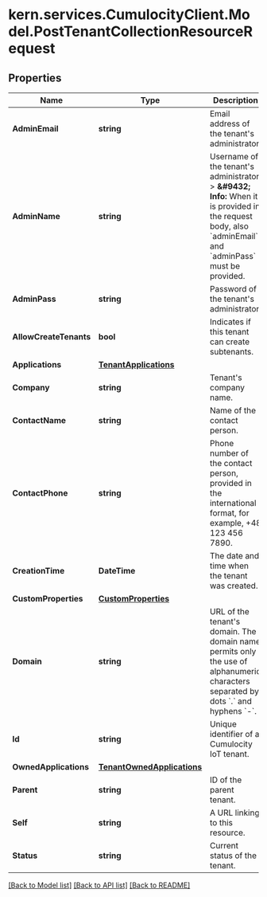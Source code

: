 
# kern.services.CumulocityClient.Model.PostTenantCollectionResourceRequest

## Properties

Name | Type | Description | Notes
------------ | ------------- | ------------- | -------------
**AdminEmail** | **string** | Email address of the tenant&#39;s administrator. | [optional] 
**AdminName** | **string** | Username of the tenant&#39;s administrator. &gt; **&amp;#9432; Info:** When it is provided in the request body, also &#x60;adminEmail&#x60; and &#x60;adminPass&#x60; must be provided.  | 
**AdminPass** | **string** | Password of the tenant&#39;s administrator. | [optional] 
**AllowCreateTenants** | **bool** | Indicates if this tenant can create subtenants. | [optional] [readonly] [default to false]
**Applications** | [**TenantApplications**](TenantApplications.md) |  | [optional] 
**Company** | **string** | Tenant&#39;s company name. | 
**ContactName** | **string** | Name of the contact person. | [optional] 
**ContactPhone** | **string** | Phone number of the contact person, provided in the international format, for example, +48 123 456 7890. | [optional] 
**CreationTime** | **DateTime** | The date and time when the tenant was created. | [optional] [readonly] 
**CustomProperties** | [**CustomProperties**](CustomProperties.md) |  | [optional] 
**Domain** | **string** | URL of the tenant&#39;s domain. The domain name permits only the use of alphanumeric characters separated by dots &#x60;.&#x60; and hyphens &#x60;-&#x60;. | 
**Id** | **string** | Unique identifier of a Cumulocity IoT tenant. | [optional] [readonly] 
**OwnedApplications** | [**TenantOwnedApplications**](TenantOwnedApplications.md) |  | [optional] 
**Parent** | **string** | ID of the parent tenant. | [optional] [readonly] 
**Self** | **string** | A URL linking to this resource. | [optional] [readonly] 
**Status** | **string** | Current status of the tenant. | [optional] [readonly] [default to StatusEnum.ACTIVE]

[[Back to Model list]](../README.md#documentation-for-models)
[[Back to API list]](../README.md#documentation-for-api-endpoints)
[[Back to README]](../README.md)


